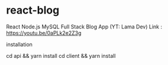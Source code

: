 # react-blog
React Node.js MySQL Full Stack Blog App (YT: Lama Dev)
Link : https://youtu.be/0aPLk2e2Z3g

installation

cd api && yarn install
cd client && yarn install

